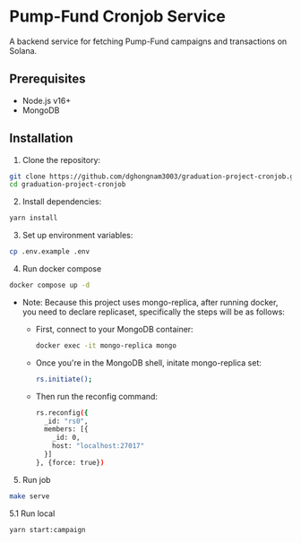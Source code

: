 # Pump-Fund Cronjob Service

A backend service for fetching Pump-Fund campaigns and transactions on Solana.

## Prerequisites

- Node.js v16+
- MongoDB

## Installation

1. Clone the repository:
```bash
git clone https://github.com/dghongnam3003/graduation-project-cronjob.git
cd graduation-project-cronjob
```

2. Install dependencies:
```bash
yarn install
```

3. Set up environment variables:

```bash
cp .env.example .env
```

4. Run docker compose

```bash
docker compose up -d
```


- Note: Because this project uses mongo-replica, after running docker, you need to declare replicaset, specifically the steps will be as follows:

  - First, connect to your MongoDB container:
    ```bash
    docker exec -it mongo-replica mongo
    ```
  - Once you're in the MongoDB shell, initate mongo-replica set:
    ```bash
    rs.initiate();
    ```
  - Then run the reconfig command:
    ```bash
    rs.reconfig({
      _id: "rs0",
      members: [{
        _id: 0,
        host: "localhost:27017"
      }]
    }, {force: true})
    ```

5. Run job

```bash
make serve
```

5.1 Run local

```bash
yarn start:campaign
```

